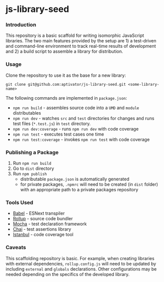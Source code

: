 # js-library-seed

### Introduction

This repository is a basic scaffold for writing isomorphic JavaScript libraries.
The two main features provided by the setup are 1) a test-driven and command-line
environment to track real-time results of development and 2) a build script to 
assemble a library for distribution.

### Usage

Clone the repository to use it as the base for a new library:

```
git clone git@github.com:aptivator/js-library-seed.git <some-library-name>
```

The following commands are implemented in `package.json`:

* `npm run build` - assembles source code into a `UMD` and `module` distributables
* `npm run dev` - watches `src` and `test` directories for changes and runs test files
(`*.test.js`) in `test` directory.
* `npm run dev:coverage` - runs `npm run dev` with code coverage
* `npm run test` - executes test cases one time
* `npm run test:coverage` - invokes `npm run test` with code coverage

### Publishing a Package

1. Run `npm run build`
2. Go to `dist` directory
3. Run `npm publish`
   * distributable `package.json` is automatically generated
   * for private packages, `.npmrc` will need to be created (in `dist` folder)
     with an appropriate path to a private packages repository

### Tools Used

* [Babel](https://babeljs.io/) - ESNext transpiler
* [Rollup](https://rollupjs.org/guide/en) - source code bundler
* [Mocha](https://mochajs.org/) - test declaration framework
* [Chai](https://www.chaijs.com/) - test assertions library
* [Istanbul](https://istanbul.js.org/) - code coverage tool

### Caveats

This scaffolding repository is basic.  For example, when creating libraries
with external dependencies, `rollup.config.js` will need to be updated by
including `external` and `globals` declarations.  Other configurations may
be needed depending on the specifics of the developed library.
